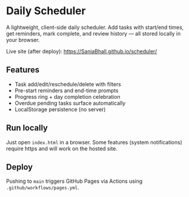 # Daily Scheduler

A lightweight, client-side daily scheduler. Add tasks with start/end times, get reminders, mark complete, and review history — all stored locally in your browser.

Live site (after deploy): https://SaniaBhall.github.io/scheduler/

## Features
- Task add/edit/reschedule/delete with filters
- Pre-start reminders and end-time prompts
- Progress ring + day completion celebration
- Overdue pending tasks surface automatically
- LocalStorage persistence (no server)

## Run locally
Just open `index.html` in a browser. Some features (system notifications) require https and will work on the hosted site.

## Deploy
Pushing to `main` triggers GitHub Pages via Actions using `.github/workflows/pages.yml`.
